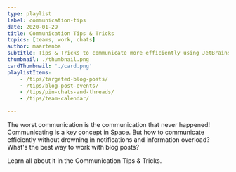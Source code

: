 ```yaml
---
type: playlist
label: communication-tips
date: 2020-01-29
title: Communication Tips & Tricks
topics: [teams, work, chats]
author: maartenba
subtitle: Tips & Tricks to communicate more efficiently using JetBrains Space
thumbnail: ./thumbnail.png
cardThumbnail: './card.png'
playlistItems:
    - /tips/targeted-blog-posts/
    - /tips/blog-post-events/
    - /tips/pin-chats-and-threads/
    - /tips/team-calendar/

---
```



The worst communication is the communication that never happened! Communicating is a key concept in Space. But how to communicate efficiently without drowning in notifications and information overload? What's the best way to work with blog posts?

Learn all about it in the Communication Tips & Tricks.
